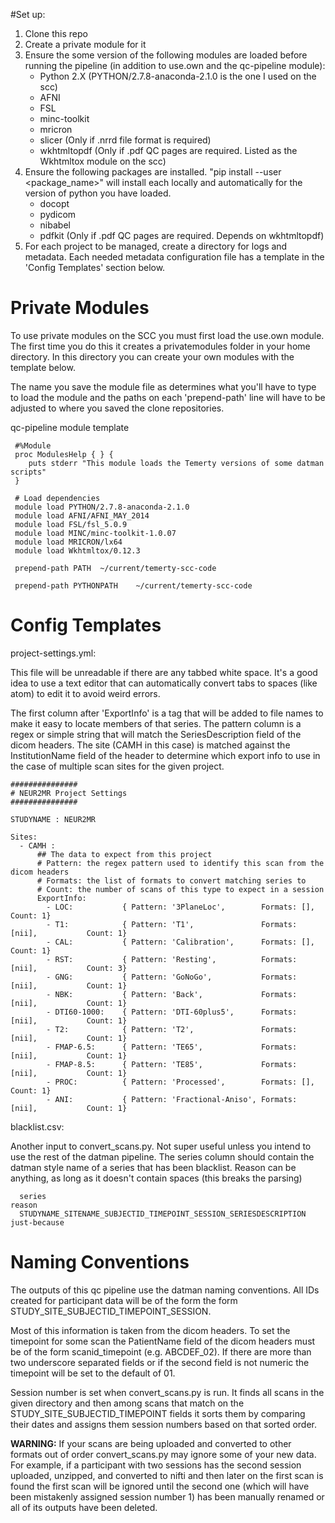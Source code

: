 #Set up:

  1. Clone this repo
  2. Create a private module for it
  3. Ensure the some version of the following modules are loaded before running
     the pipeline (in addition to use.own and the qc-pipeline module):
     * Python 2.X (PYTHON/2.7.8-anaconda-2.1.0 is the one I used on the scc)
     * AFNI
     * FSL
     * minc-toolkit
     * mricron
     * slicer (Only if .nrrd file format is required)
     * wkhtmltopdf (Only if .pdf QC pages are required. Listed as the Wkhtmltox
       module on the scc)
  4. Ensure the following packages are installed. "pip install --user <package_name>"
     will install each locally and automatically for the version of python you have
     loaded.
     * docopt
     * pydicom
     * nibabel
     * pdfkit (Only if .pdf QC pages are required. Depends on wkhtmltopdf)
  5. For each project to be managed, create a directory for logs and metadata.
     Each needed metadata configuration file has a template in the 'Config Templates'
     section below.

# Private Modules
  To use private modules on the SCC you must first load the use.own module.
  The first time you do this it creates a privatemodules folder in your home
  directory. In this directory you can create your own modules with the template
  below.

  The name you save the module file as determines what you'll have to type to load
  the module and the paths on each 'prepend-path' line will have to be adjusted
  to where you saved the clone repositories.


   qc-pipeline module template

     #%Module
     proc ModulesHelp { } {
     	puts stderr "This module loads the Temerty versions of some datman scripts"
     }

     # Load dependencies
     module load PYTHON/2.7.8-anaconda-2.1.0
     module load AFNI/AFNI_MAY_2014
     module load FSL/fsl_5.0.9
     module load MINC/minc-toolkit-1.0.07
     module load MRICRON/lx64
     module load Wkhtmltox/0.12.3

     prepend-path PATH	~/current/temerty-scc-code

     prepend-path PYTHONPATH	~/current/temerty-scc-code


# Config Templates

  project-settings.yml:

  This file will be unreadable if there are any tabbed white space. It's a good idea
  to use a text editor that can automatically convert tabs to spaces (like atom) to
  edit it to avoid weird errors.

  The first column after 'ExportInfo' is a tag that will be added to file names to
  make it easy to locate members of that series. The pattern column is a regex or
  simple string that will match the SeriesDescription field of the dicom headers.
  The site (CAMH in this case) is matched against the InstitutionName field of
  the header to determine which export info to use in the case of multiple scan sites
  for the given project.

    ###############
    # NEUR2MR Project Settings
    ###############

    STUDYNAME : NEUR2MR

    Sites:
      - CAMH :
          ## The data to expect from this project
          # Pattern: the regex pattern used to identify this scan from the dicom headers
          # Formats: the list of formats to convert matching series to
          # Count: the number of scans of this type to expect in a session
          ExportInfo:
            - LOC:           { Pattern: '3PlaneLoc',        Formats: [],              Count: 1}
            - T1:            { Pattern: 'T1',               Formats: [nii],           Count: 1}
            - CAL:           { Pattern: 'Calibration',      Formats: [],              Count: 1}
            - RST:           { Pattern: 'Resting',          Formats: [nii],           Count: 3}
            - GNG:           { Pattern: 'GoNoGo',           Formats: [nii],           Count: 1}
            - NBK:           { Pattern: 'Back',             Formats: [nii],           Count: 1}
            - DTI60-1000:    { Pattern: 'DTI-60plus5',      Formats: [nii],           Count: 1}
            - T2:            { Pattern: 'T2',               Formats: [nii],           Count: 1}
            - FMAP-6.5:      { Pattern: 'TE65',             Formats: [nii],           Count: 1}
            - FMAP-8.5:      { Pattern: 'TE85',             Formats: [nii],           Count: 1}
            - PROC:          { Pattern: 'Processed',        Formats: [],              Count: 1}
            - ANI:           { Pattern: 'Fractional-Aniso', Formats: [nii],           Count: 1}

  blacklist.csv:

  Another input to convert_scans.py. Not super useful unless you intend to use
  the rest of the datman pipeline. The series column should contain the datman
  style name of a series that has been blacklist. Reason can be anything, as
  long as it doesn't contain spaces (this breaks the parsing)

      series									                                            reason
      STUDYNAME_SITENAME_SUBJECTID_TIMEPOINT_SESSION_SERIESDESCRIPTION    just-because

# Naming Conventions

  The outputs of this qc pipeline use the datman naming conventions. All IDs
  created for participant data will be of the form the form
  STUDY_SITE_SUBJECTID_TIMEPOINT_SESSION.

  Most of this information is taken from the dicom headers. To set the timepoint
  for some scan the PatientName field of the dicom headers must be of the form
  scanid_timepoint (e.g. ABCDEF_02). If there are more than two underscore
  separated fields or if the second field is not numeric the timepoint will be
  set to the default of 01.

  Session number is set when convert_scans.py is run. It finds all scans in the
  given directory and then among scans that match on the
  STUDY_SITE_SUBJECTID_TIMEPOINT fields it sorts them by comparing their dates
  and assigns them session numbers based on that sorted order.

  __WARNING:__ If your scans are being uploaded and converted to other formats out of
  order convert_scans.py may ignore some of your new data. For example, if a participant
  with two sessions has the second session uploaded, unzipped, and converted to nifti
  and then later on the first scan is found the first scan will be ignored until
  the second one (which will have been mistakenly assigned session number 1) has
  been manually renamed or all of its outputs have been deleted.
